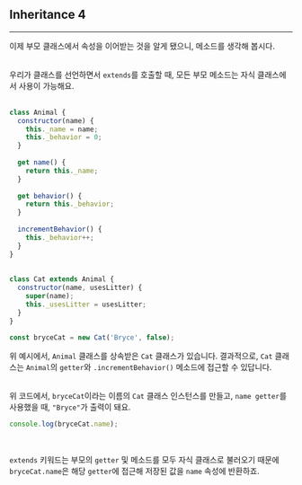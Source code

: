 ## Inheritance 4
---
이제 부모 클래스에서 속성을 이어받는 것을 알게 됐으니, 메소드를 생각해 봅시다.
<br>
<br>

우리가 클래스를 선언하면서 `extends`를 호출할 때, 모든 부모 메소드는 자식 클래스에서 사용이 가능해요.
<br>
<br>

```javascript
class Animal {
  constructor(name) {
    this._name = name;
    this._behavior = 0;
  }
 
  get name() {
    return this._name;
  }
 
  get behavior() {
    return this._behavior;
  }
 
  incrementBehavior() {
    this._behavior++;
  }
} 
 
 
class Cat extends Animal {
  constructor(name, usesLitter) {
    super(name);
    this._usesLitter = usesLitter;
  }
}
 
const bryceCat = new Cat('Bryce', false);
```

위 예시에서, `Animal` 클래스를 상속받은 `Cat` 클래스가 있습니다. 결과적으로, `Cat` 클래스는 `Animal`의 `getter`와 `.incrementBehavior()` 메소드에 접근할 수 있답니다.
<br>
<br>

위 코드에서, `bryceCat`이라는 이름의 `Cat` 클래스 인스턴스를 만들고, `name getter`를 사용했을 때, `"Bryce"`가 출력이 돼요.

```javascript
console.log(bryceCat.name);
```
<br>

`extends` 키워드는 부모의 `getter` 및 메소드를 모두 자식 클래스로 불러오기 때문에 `bryceCat.name`은 해당 `getter`에 접근해 저장된 값을 `name` 속성에 반환하죠.
